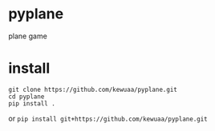 # pyplane

plane game

# install

```
git clone https://github.com/kewuaa/pyplane.git
cd pyplane
pip install .
```

or `pip install git+https://github.com/kewuaa/pyplane.git`
